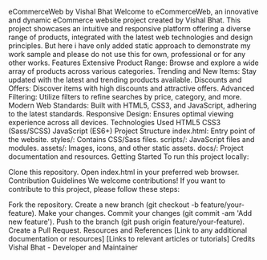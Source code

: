 eCommerceWeb by Vishal Bhat
Welcome to eCommerceWeb, an innovative and dynamic eCommerce website project created by Vishal Bhat. This project showcases an intuitive and responsive platform offering a diverse range of products, integrated with the latest web technologies and design principles.
But here i have only added static approach to demonstrate my work sample and please do not use this for own, professional or for any other works. 
Features
Extensive Product Range: Browse and explore a wide array of products across various categories.
Trending and New Items: Stay updated with the latest and trending products available.
Discounts and Offers: Discover items with high discounts and attractive offers.
Advanced Filtering: Utilize filters to refine searches by price, category, and more.
Modern Web Standards: Built with HTML5, CSS3, and JavaScript, adhering to the latest standards.
Responsive Design: Ensures optimal viewing experience across all devices.
Technologies Used
HTML5
CSS3 (Sass/SCSS)
JavaScript (ES6+)
Project Structure
index.html: Entry point of the website.
styles/: Contains CSS/Sass files.
scripts/: JavaScript files and modules.
assets/: Images, icons, and other static assets.
docs/: Project documentation and resources.
Getting Started
To run this project locally:

Clone this repository.
Open index.html in your preferred web browser.
Contribution Guidelines
We welcome contributions! If you want to contribute to this project, please follow these steps:

Fork the repository.
Create a new branch (git checkout -b feature/your-feature).
Make your changes.
Commit your changes (git commit -am 'Add new feature').
Push to the branch (git push origin feature/your-feature).
Create a Pull Request.
Resources and References
[Link to any additional documentation or resources]
[Links to relevant articles or tutorials]
Credits
Vishal Bhat - Developer and Maintainer
